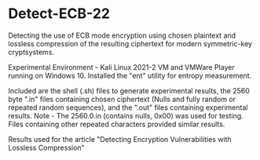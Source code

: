 # Detect-ECB-22
Detecting the use of ECB mode encryption using chosen plaintext and lossless compression of the resulting ciphertext for modern symmetric-key cryptsystems. 

Experimental Environment - Kali Linux 2021-2 VM and VMWare Player running on Windows 10. Installed the "ent" utility for entropy measurement. 

Included are the shell (.sh) files to generate experimental results, the 2560 byte ".in" files containing chosen ciphertext (Nulls and fully random or repeated random sequences), and the ".out" files containing experimental results. Note - The 2560.0.in (contains nulls, 0x00) was used for testing. Files containing other repeated characters provided similar results. 

Results used for the article "Detecting Encryption Vulnerabilities with Lossless Compression"

